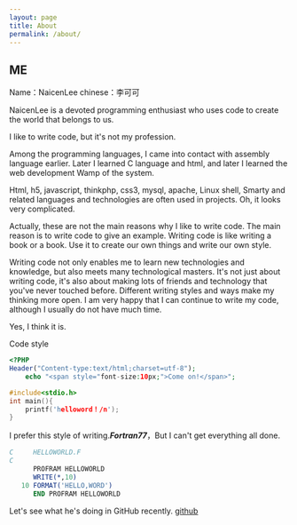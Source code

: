 ```yaml
---
layout: page
title: About
permalink: /about/
---
```

ME
---
Name：NaicenLee
chinese：李可可

NaicenLee is a devoted programming enthusiast who uses code to create the world that belongs to us.

I like to write code, but it's not my profession.

Among the programming languages, I came into contact with assembly language earlier. Later I learned C language and html, and later I learned the web development Wamp of the system.

Html, h5, javascript, thinkphp, css3, mysql, apache, Linux shell, Smarty and related languages and technologies are often used in projects. Oh, it looks very complicated.

Actually, these are not the main reasons why I like to write code. The main reason is to write code to give an example. Writing code is like writing a book or a book. Use it to create our own things and write our own style.

Writing code not only enables me to learn new technologies and knowledge, but also meets many technological masters. It's not just about writing code, it's also about making lots of friends and technology that you've never touched before. Different writing styles and ways make my thinking more open. I am very happy that I can continue to write my code, although I usually do not have much time.

Yes, I think it is.

Code style
```php
<?PHP
Header("Content-type:text/html;charset=utf-8");
    echo "<span style="font-size:10px;">Come on!</span>";

```

```c
#include<stdio.h>
int main(){
    printf('helloword！/n');
} 
```
I prefer this style of writing.***Fortran77***，But I can't get everything all done.

```f
C     HELLOWORLD.F
C
      PROFRAM HELLOWORLD
      WRITE(*,10)
   10 FORMAT('HELLO,WORD')
      END PROFRAM HELLOWORLD

```

Let's see what he's doing in GitHub recently.
[github](https://github.com/laveyem)
